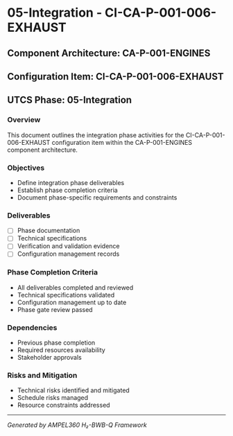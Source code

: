 # 05-Integration - CI-CA-P-001-006-EXHAUST

## Component Architecture: CA-P-001-ENGINES
## Configuration Item: CI-CA-P-001-006-EXHAUST
## UTCS Phase: 05-Integration

### Overview
This document outlines the integration phase activities for the CI-CA-P-001-006-EXHAUST configuration item within the CA-P-001-ENGINES component architecture.

### Objectives
- Define integration phase deliverables
- Establish phase completion criteria
- Document phase-specific requirements and constraints

### Deliverables
- [ ] Phase documentation
- [ ] Technical specifications
- [ ] Verification and validation evidence
- [ ] Configuration management records

### Phase Completion Criteria
- All deliverables completed and reviewed
- Technical specifications validated
- Configuration management up to date
- Phase gate review passed

### Dependencies
- Previous phase completion
- Required resources availability
- Stakeholder approvals

### Risks and Mitigation
- Technical risks identified and mitigated
- Schedule risks managed
- Resource constraints addressed

---
*Generated by AMPEL360 H₂-BWB-Q Framework*
